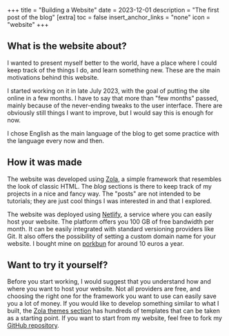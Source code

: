 +++
title = "Building a Website"
date = 2023-12-01
description = "The first post of the blog"
[extra]
toc = false
insert_anchor_links = "none"
icon = "website"
+++

## What is the website about?
I wanted to present myself better to the world, have a place where I could keep track of the things I do, and learn something new. These are the main motivations behind this website.

I started working on it in late July 2023, with the goal of putting the site online in a few months. I have to say that more than "few months" passed, mainly because of the never-ending tweaks to the user interface. There are obviously still things I want to improve, but I would say this is enough for now.

I chose English as the main language of the blog to get some practice with the language every now and then.

## How it was made
The website was developed using [Zola](https://www.getzola.org/), a simple framework that resembles the look of classic HTML. The *blog* sections is there to keep track of my projects in a nice and fancy way. The "posts" are not intended to be tutorials; they are just cool things I was interested in and that I explored.

The website was deployed using [Netlify](https://www.netlify.com/), a service where you can easily host your website. The platform offers you 100 GB of free bandwidth per month. It can be easily integrated with standard versioning providers like Git. It also offers the possibility of setting a custom domain name for your website. I bought mine on [porkbun](https://porkbun.com/) for around 10 euros a year.

## Want to try it yourself?
Before you start working, I would suggest that you understand how and where you want to host your website. Not all providers are free, and choosing the right one for the framework you want to use can easily save you a lot of money. If you would like to develop something similar to what I built, the [Zola themes section](https://www.getzola.org/themes/) has hundreds of templates that can be taken as a starting point. If you want to start from my website, feel free to fork my [GitHub repository](https://github.com/nicolamarchiotto/k8-zola-blog).